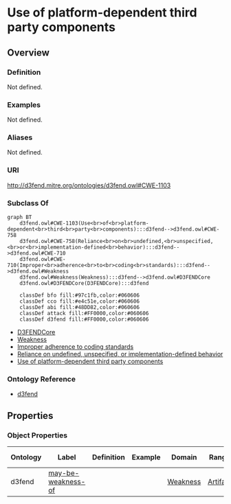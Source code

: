 # Use of platform-dependent third party components

## Overview

### Definition
Not defined.

### Examples
Not defined.

### Aliases
Not defined.

### URI
http://d3fend.mitre.org/ontologies/d3fend.owl#CWE-1103

### Subclass Of
```mermaid
graph BT
    d3fend.owl#CWE-1103(Use<br>of<br>platform-dependent<br>third<br>party<br>components):::d3fend-->d3fend.owl#CWE-758
    d3fend.owl#CWE-758(Reliance<br>on<br>undefined,<br>unspecified,<br>or<br>implementation-defined<br>behavior):::d3fend-->d3fend.owl#CWE-710
    d3fend.owl#CWE-710(Improper<br>adherence<br>to<br>coding<br>standards):::d3fend-->d3fend.owl#Weakness
    d3fend.owl#Weakness(Weakness):::d3fend-->d3fend.owl#D3FENDCore
    d3fend.owl#D3FENDCore(D3FENDCore):::d3fend
    
    classDef bfo fill:#97c1fb,color:#060606
    classDef cco fill:#e4c51e,color:#060606
    classDef abi fill:#48DD82,color:#060606
    classDef attack fill:#FF0000,color:#060606
    classDef d3fend fill:#FF0000,color:#060606
```

- [D3FENDCore](/docs/ontology/reference/model/D3FENDCore/D3FENDCore.md)
- [Weakness](/docs/ontology/reference/model/D3FENDCore/Weakness/Weakness.md)
- [Improper adherence to coding standards](/docs/ontology/reference/model/D3FENDCore/Weakness/Improper%20adherence%20to%20coding%20standards/Improper%20adherence%20to%20coding%20standards.md)
- [Reliance on undefined, unspecified, or implementation-defined behavior](/docs/ontology/reference/model/D3FENDCore/Weakness/Improper%20adherence%20to%20coding%20standards/Reliance%20on%20undefined%2C%20unspecified%2C%20or%20implementation-defined%20behavior/Reliance%20on%20undefined%2C%20unspecified%2C%20or%20implementation-defined%20behavior.md)
- [Use of platform-dependent third party components](/docs/ontology/reference/model/D3FENDCore/Weakness/Improper%20adherence%20to%20coding%20standards/Reliance%20on%20undefined%2C%20unspecified%2C%20or%20implementation-defined%20behavior/Use%20of%20platform-dependent%20third%20party%20components/Use%20of%20platform-dependent%20third%20party%20components.md)


### Ontology Reference
- [d3fend](http://d3fend.mitre.org/ontologies/d3fend.owl#)

## Properties
### Object Properties
| Ontology | Label | Definition | Example | Domain | Range | Inverse Of |
|----------|-------|------------|---------|--------|-------|------------|
| d3fend | [may-be-weakness-of](http://d3fend.mitre.org/ontologies/d3fend.owl#may-be-weakness-of) |  |  | [Weakness](/docs/ontology/reference/model/D3FENDCore/Weakness/Weakness.md) | [Artifact](/docs/ontology/reference/model/D3FENDCore/Artifact/Artifact.md) | [may-have-weakness](http://d3fend.mitre.org/ontologies/d3fend.owl#may-have-weakness) |


